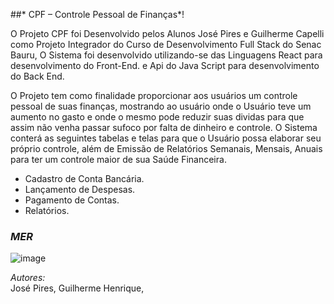 ##* CPF – Controle Pessoal de Finanças*!


O Projeto CPF foi Desenvolvido pelos Alunos José Pires e Guilherme Capelli como Projeto Integrador do Curso de Desenvolvimento Full Stack do Senac Bauru, O Sistema foi desenvolvido utilizando-se das Linguagens React para desenvolvimento do Front-End. e Api do Java Script para desenvolvimento do Back End.

O Projeto tem como finalidade proporcionar aos usuários um controle pessoal de suas finanças, mostrando ao usuário onde o Usuário teve um aumento no gasto e onde o mesmo pode reduzir suas dividas para que assim não venha passar sufoco por falta de dinheiro e controle.
O Sistema conterá as seguintes tabelas e telas para que o Usuário possa elaborar seu próprio controle, além de Emissão de Relatórios Semanais, Mensais, Anuais para ter um controle maior de sua Saúde Financeira.

* Cadastro de Conta Bancária.
* Lançamento de Despesas.  
* Pagamento de Contas.  
* Relatórios. 

### *MER*
![image](https://github.com/jwpires/ProjetoIntegradorSenac/assets/129558769/03fe7217-8b83-4cf1-8366-5de099b4f27a)

*Autores:*  
José Pires,
Guilherme Henrique,
